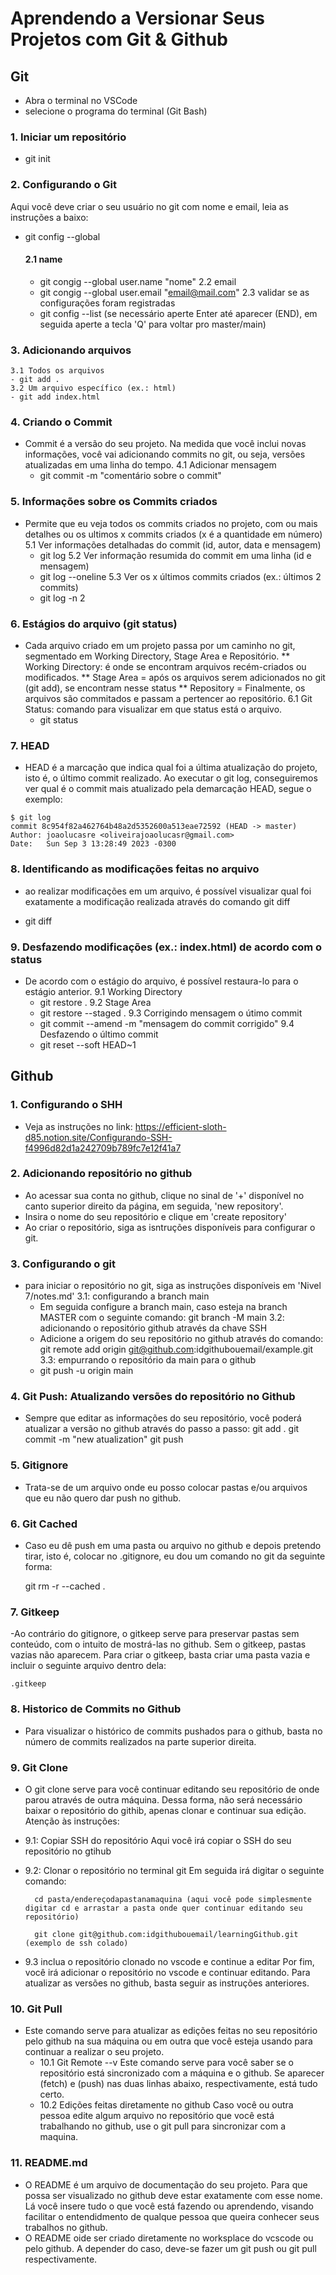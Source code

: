 # Aprendendo a Versionar Seus Projetos com Git & Github

## Git

- Abra o terminal no VSCode
- selecione o programa do terminal (Git Bash)

### 1. Iniciar um repositório
- git init

### 2. Configurando o Git
Aqui você deve criar o seu usuário no git com nome e email, leia as instruções a baixo:
- git config --global
    #### 2.1 name
    - git congig --global user.name "nome"
    2.2 email
    - git congig --global user.email "email@mail.com"
    2.3 validar se as configurações foram registradas
    - git config --list (se necessário aperte Enter até aparecer (END), em seguida aperte a tecla 'Q' para voltar pro master/main)

### 3. Adicionando arquivos
    3.1 Todos os arquivos
    - git add .
    3.2 Um arquivo específico (ex.: html)
    - git add index.html

### 4. Criando o Commit
* Commit é a versão do seu projeto. Na medida que você inclui novas informações, você vai adicionando commits no git, ou seja, versões atualizadas em uma linha do tempo.
    4.1 Adicionar mensagem
    - git commit -m "comentário sobre o commit"

### 5. Informações sobre os Commits criados
* Permite que eu veja todos os commits criados no projeto, com ou mais detalhes ou os ultimos x commits criados (x é a quantidade em número)
    5.1 Ver informações detalhadas do commit (id, autor, data e mensagem)
    - git log
    5.2 Ver informação resumida do commit em uma linha (id e mensagem)
    - git log --oneline
    5.3 Ver os x últimos commits criados (ex.: últimos 2 commits)
    - git log -n 2 

### 6. Estágios do arquivo (git status)
* Cada arquivo criado em um projeto passa por um caminho no git, segmentado em Working Directory, Stage Area e Repositório.
** Working Directory: é onde se encontram arquivos recém-criados ou modificados.
** Stage Area = após os arquivos serem adicionados no git (git add), se encontram nesse status
** Repository = Finalmente, os arquivos são commitados e passam a pertencer ao repositório.
    6.1 Git Status: comando para visualizar em que status está o arquivo.
    - git status

### 7. HEAD
* HEAD é a marcação que indica qual foi a última atualização do projeto, isto é, o último commit realizado. Ao executar o git log, conseguiremos ver qual é o commit mais atualizado pela demarcação HEAD, segue o exemplo:

```
$ git log
commit 8c954f82a462764b48a2d5352600a513eae72592 (HEAD -> master)
Author: joaolucasre <oliveirajoaolucasr@gmail.com>
Date:   Sun Sep 3 13:28:49 2023 -0300
```

### 8. Identificando as modificações feitas no arquivo
* ao realizar modificações em um arquivo, é possível visualizar qual foi exatamente a modificação realizada através do comando git diff
- git diff

### 9. Desfazendo modificações (ex.: index.html) de acordo com o status
* De acordo com o estágio do arquivo, é possível restaura-lo para o estágio anterior.
    9.1 Working Directory
    - git restore .
    9.2 Stage Area
    - git restore --staged .
    9.3 Corrigindo mensagem o útimo commit
    - git commit --amend -m "mensagem do commit corrigido"
    9.4 Desfazendo o último commit
    - git reset --soft HEAD~1


## Github

### 1. Configurando o SHH
- Veja as instruções no link: 
https://efficient-sloth-d85.notion.site/Configurando-SSH-f4996d82d1a242709b789fc7e12f41a7

### 2. Adicionando repositório no github
- Ao acessar sua conta no github, clique no sinal de '+' disponível no canto superior direito da página, em seguida, 'new repository'.
- Insira o nome do seu repositório e clique em 'create repository'
- Ao criar o repositório, siga as isntruções disponíveis para configurar o git.

### 3. Configurando o git
- para iniciar o repositório no git, siga as instruções disponíveis em 'Nivel 7/notes.md'
3.1: configurando a branch main
    - Em seguida configure a branch main, caso esteja na branch MASTER com o seguinte comando:
    git branch -M main
3.2: adicionando o repositório github através da chave SSH
    - Adicione a origem do seu repositório no github através do comando:
    git remote add origin git@github.com:idgithubouemail/example.git
3.3: empurrando o repositório da main para o github
    - git push -u origin main

### 4. Git Push: Atualizando versões do repositório no Github
- Sempre que editar as informações do seu repositório, você poderá atualizar a versão no github através do passo a passo:
    git add .
    git commit -m "new atualization"
    git push

### 5. Gitignore
- Trata-se de um arquivo onde eu posso colocar pastas e/ou arquivos que eu não quero dar push no github.

### 6. Git Cached
- Caso eu dê push em uma pasta ou arquivo no github e depois pretendo tirar, isto é, colocar no .gitignore, eu dou um comando no git da seguinte forma:

    git rm -r --cached .

### 7. Gitkeep
-Ao contrário do gitignore, o gitkeep serve para preservar pastas sem conteúdo, com o intuito de mostrá-las no github. Sem o gitkeep, pastas vazias não aparecem. Para criar o gitkeep, basta criar uma pasta vazia e incluir o seguinte arquivo dentro dela:

    .gitkeep

### 8. Historico de Commits no Github
- Para visualizar o histórico de commits pushados para o github, basta no número de commits realizados na parte superior direita.

### 9. Git Clone
- O git clone serve para você continuar editando seu repositório de onde parou através de outra máquina. Dessa forma, não será necessário baixar o repositório do githib, apenas clonar e continuar sua edição. Atenção às instruções:
* 9.1: Copiar SSH do repositório
    Aqui você irá copiar o SSH do seu repositório no gtihub
* 9.2: Clonar o repositório no terminal git
    Em seguida irá digitar o seguinte comando:
        
        cd pasta/endereçodapastanamaquina (aqui você pode simplesmente digitar cd e arrastar a pasta onde quer continuar editando seu repositório)

        git clone git@github.com:idgithubouemail/learningGithub.git (exemplo de ssh colado)
* 9.3 inclua o repositório clonado no vscode e continue a editar
    Por fim, você irá adicionar o repositório no vscode e continuar editando. Para atualizar as versões no github, basta seguir as instruções anteriores.

### 10. Git Pull
- Este comando serve para atualizar as edições feitas no seu repositório pelo github na sua máquina ou em outra que você esteja usando para continuar a realizar o seu projeto.
    * 10.1 Git Remote --v
        Este comando serve para você saber se o repositório está sincronizado com a máquina e o github. Se aparecer (fetch) e (push) nas duas linhas abaixo, respectivamente, está tudo certo.
    * 10.2 Edições feitas diretamente no github
        Caso você ou outra pessoa edite algum arquivo no repositório que você está trabalhando no github, use o git pull para sincronizar com a maquina.

### 11. README.md
- O README é um arquivo de documentação do seu projeto. Para que possa ser visualizado no github deve estar exatamente com esse nome. Lá você insere tudo o que você está fazendo ou aprendendo, visando facilitar o entendidmento de qualque pessoa que queira conhecer seus trabalhos no github.
- O README oide ser criado diretamente no worksplace do vcscode ou pelo github. A depender do caso, deve-se fazer um git push ou git pull respectivamente.
